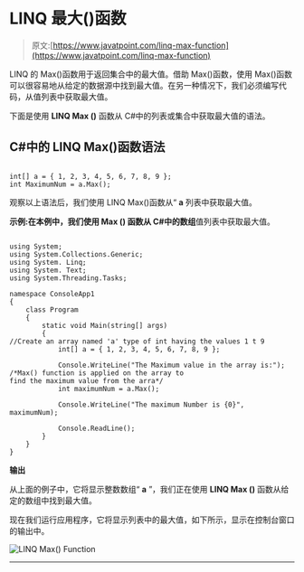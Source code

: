 # LINQ 最大()函数

> 原文:[https://www.javatpoint.com/linq-max-function](https://www.javatpoint.com/linq-max-function)

LINQ 的 Max()函数用于返回集合中的最大值。借助 Max()函数，使用 Max()函数可以很容易地从给定的数据源中找到最大值。在另一种情况下，我们必须编写代码，从值列表中获取最大值。

下面是使用 **LINQ Max ()** 函数从 C#中的列表或集合中获取最大值的语法。

## C#中的 LINQ Max()函数语法

```

int[] a = { 1, 2, 3, 4, 5, 6, 7, 8, 9 };
int MaximumNum = a.Max();

```

观察以上语法后，我们使用 LINQ Max()函数从“ **a** 列表中获取最大值。

**示例:**在本例中，我们使用 **Max ()** 函数从 C#中的**数组**值列表中获取最大值。

```

using System;
using System.Collections.Generic;
using System. Linq;
using System. Text;
using System.Threading.Tasks;

namespace ConsoleApp1
{
    class Program
    {
        static void Main(string[] args)
        {
//Create an array named 'a' type of int having the values 1 t 9
            int[] a = { 1, 2, 3, 4, 5, 6, 7, 8, 9 };

            Console.WriteLine("The Maximum value in the array is:");
/*Max() function is applied on the array to 
find the maximum value from the arra*/
            int maximumNum = a.Max();

            Console.WriteLine("The maximum Number is {0}", maximumNum);

            Console.ReadLine();
        }
    }
}

```

**输出**

从上面的例子中，它将显示整数数组“ **a** ”，我们正在使用 **LINQ Max ()** 函数从给定的数组中找到最大值。

现在我们运行应用程序，它将显示列表中的最大值，如下所示，显示在控制台窗口的输出中。

![LINQ Max() Function](../Images/63cf0c17c2310c88d2341b2886b7f5d1.png)

* * *